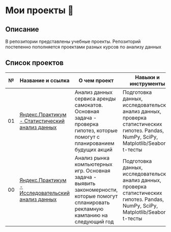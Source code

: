 # Мои проекты 🚀

## Описание
В репозитории представлены учебные проекты. Репозиторий постепенно пополняется проектами разных курсов по анализу данных

## Список проектов

| № | Название и ссылка | О чем проект | Навыки и инструменты |
|---|-------------------|--------------|-----------------------|
| 01 | [Яндекс.Практикум - Статистический анализ данных](https://github.com/EquityPulse/DA_study_projects/tree/main/Yandex_Статистический%20анализ%20данных) | Анализ данных сервиса аренды самокатов. Основная задача - проверка гипотез, которые помогут с планированием будущих акций | Подготовка данных, исследовательский анализ данных, проверка статистических гипотез. Pandas, NumPy, SciPy, Matplotlib/Seaborn, t-тесты|
| 00 | [Яндекс.Практикум - Исследовательский анализ данных](https://github.com/EquityPulse/DA_study_projects/tree/main/Yandex_Исследовательский%20анализ%20данных) | Анализ рынка компьютерных игр. Основная задача - выявить закономерности, которые помогут спланировать рекламную кампанию на следующий год | Подготовка данных, исследовательский анализ данных, проверка статистических гипотез. Pandas, NumPy, SciPy, Matplotlib/Seaborn, t-тесты|


